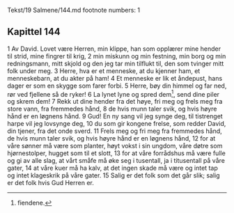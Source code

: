 Tekst/19 Salmene/144.md footnote numbers: 1
## Kapittel 144

1 Av David. Lovet være Herren, min klippe, han som opplærer mine hender til strid, mine fingrer til krig,
2 min miskunn og min festning, min borg og min redningsmann, mitt skjold og den jeg tar min tilflukt til, den som tvinger mitt folk under meg.
3 Herre, hva er et menneske, at du kjenner ham, et menneskebarn, at du akter på ham!
4 Et menneske er lik et åndepust, hans dager er som en skygge som farer forbi.
5 Herre, bøy din himmel og far ned, rør ved fjellene så de ryker!
6 La lynet lyne og spred dem[^1], send dine piler og skrem dem!
7 Rekk ut dine hender fra det høye, fri meg og frels meg fra store vann, fra fremmedes hånd,
8 de hvis munn taler svik, og hvis høyre hånd er en løgnens hånd.
9 Gud! En ny sang vil jeg synge deg, til tistrenget harpe vil jeg lovsynge deg,
10 du som gir kongene frelse, som redder David, din tjener, fra det onde sverd.
11 Frels meg og fri meg fra fremmedes hånd, de hvis munn taler svik, og hvis høyre hånd er en løgnens hånd,
12 for at våre sønner må være som planter, høyt vokst i sin ungdom, våre døtre som hjørnestolper, hugget som til et slott,
13 for at våre forrådshus må være fulle og gi av alle slag, at vårt småfe må øke seg i tusentall, ja i titusentall på våre gater,
14 at våre kuer må ha kalv, at det ingen skade må være og intet tap og intet klageskrik på våre gater.
15 Salig er det folk som det går slik; salig er det folk hvis Gud Herren er.

[^1]:  fiendene.
